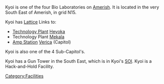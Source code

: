 Kyoi is one of the four Bio Laboratories on
[Amerish](Amerish.md). It is located in the very South East of
Amerish, in grid N15.

Kyoi has [Lattice](Lattice.md) Links to:

- [Technology Plant](Technology_Plant.md)
  [Heyoka](Heyoka.md)
- Technology Plant [Mekala](Mekala.md)
- [Amp Station](Amp_Station.md) [Verica](Verica.md)
  (Capitol)

Kyoi is also one of the 4 Sub-Capitol's.

Kyoi has a Gun Tower in the South East, which is in Kyoi's
[SOI](Sphere_of_Influence.md). Kyoi is a Hack-and-Hold Facility.

[Category:Facilities](Category:Facilities.md)
